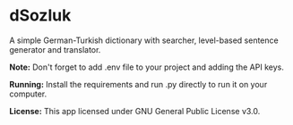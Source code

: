 # dSozluk
A simple German-Turkish dictionary with searcher, level-based sentence generator and translator.

**Note:** Don't forget to add .env file to your project and adding the API keys.

**Running:** Install the requirements and run .py directly to run it on your computer.

**License:** This app licensed under GNU General Public License v3.0.
